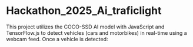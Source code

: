 # Hackathon_2025_Ai_traficlight
This project utilizes the COCO-SSD AI model with JavaScript and TensorFlow.js to detect vehicles (cars and motorbikes) in real-time using a webcam feed. Once a vehicle is detected:
